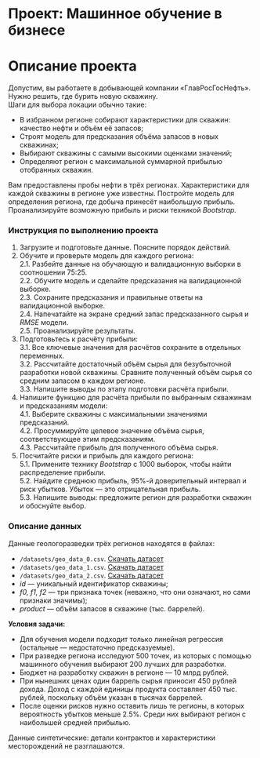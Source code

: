# Проект: Машинное обучение в бизнесе

<h1>Описание проекта</h1><div class="paragraph">Допустим, вы работаете в добывающей компании «ГлавРосГосНефть». Нужно решить, где бурить новую скважину. </div><div class="paragraph">Шаги для выбора локации обычно такие:</div><ul><li>В избранном регионе собирают характеристики для скважин: качество нефти и объём её запасов;</li><li>Строят модель для предсказания объёма запасов в новых скважинах;</li><li>Выбирают скважины с самыми высокими оценками значений;</li><li>Определяют регион с максимальной суммарной прибылью отобранных скважин.</li></ul><div class="paragraph">Вам предоставлены пробы нефти в трёх регионах. Характеристики для каждой скважины в регионе уже известны. Постройте модель для определения региона, где добыча принесёт наибольшую прибыль. Проанализируйте возможную прибыль и риски техникой <em>Bootstrap.</em></div><h3>Инструкция по выполнению проекта</h3><ol start="1"><li>Загрузите и подготовьте данные. Поясните порядок действий.</li><li><div class="paragraph">Обучите и проверьте модель для каждого региона:</div><div class="paragraph"> 2.1. Разбейте данные на обучающую и валидационную выборки в соотношении 75:25.</div><div class="paragraph"> 2.2. Обучите модель и сделайте предсказания на валидационной выборке.</div><div class="paragraph"> 2.3. Сохраните предсказания и правильные ответы на валидационной выборке.</div><div class="paragraph"> 2.4. Напечатайте на экране средний запас предсказанного сырья и <em>RMSE</em> модели.</div><div class="paragraph"> 2.5. Проанализируйте результаты.</div></li><li><div class="paragraph">Подготовьтесь к расчёту прибыли:</div><div class="paragraph"> 3.1. Все ключевые значения для расчётов сохраните в отдельных переменных.</div><div class="paragraph"> 3.2. Рассчитайте достаточный объём сырья для безубыточной разработки новой скважины. Сравните полученный объём сырья со средним запасом в каждом регионе. </div><div class="paragraph"> 3.3. Напишите выводы по этапу подготовки расчёта прибыли.</div></li><li><div class="paragraph">Напишите функцию для расчёта прибыли по выбранным скважинам и предсказаниям модели:</div><div class="paragraph"> 4.1. Выберите скважины с максимальными значениями предсказаний. </div><div class="paragraph"> 4.2. Просуммируйте целевое значение объёма сырья, соответствующее этим предсказаниям.</div><div class="paragraph"> 4.3. Рассчитайте прибыль для полученного объёма сырья.</div></li><li><div class="paragraph">Посчитайте риски и прибыль для каждого региона:</div><div class="paragraph"> 5.1. Примените технику <em>Bootstrap</em> с 1000 выборок, чтобы найти распределение прибыли.</div><div class="paragraph"> 5.2. Найдите среднюю прибыль, 95%-й доверительный интервал и риск убытков. Убыток — это отрицательная прибыль.</div><div class="paragraph"> 5.3. Напишите выводы: предложите регион для разработки скважин и обоснуйте выбор.</div></li></ol><h3>Описание данных</h3><div class="paragraph">Данные геологоразведки трёх регионов находятся в файлах: </div><ul><li><code class="code-inline code-inline_theme_light">/datasets/geo_data_0.csv</code>. <a href="https://code.s3.yandex.net/datasets/geo_data_0.csv" target="_blank">Скачать датасет</a></li><li><code class="code-inline code-inline_theme_light">/datasets/geo_data_1.csv</code>. <a href="https://code.s3.yandex.net/datasets/geo_data_1.csv" target="_blank">Скачать датасет</a></li><li><div class="paragraph"><code class="code-inline code-inline_theme_light">/datasets/geo_data_2.csv</code>. <a href="https://code.s3.yandex.net/datasets/geo_data_2.csv" target="_blank">Скачать датасет</a></div></li><li><em>id</em> — уникальный идентификатор скважины;</li><li><em>f0, f1, f2</em> — три признака точек (неважно, что они означают, но сами признаки значимы);</li><li><em>product</em> — объём запасов в скважине (тыс. баррелей).</li></ul><div class="paragraph"><strong>Условия задачи:</strong></div><ul><li>Для обучения модели подходит только линейная регрессия (остальные — недостаточно предсказуемые).</li><li>При разведке региона исследуют 500 точек, из которых с помощью машинного обучения выбирают 200 лучших для разработки.</li><li>Бюджет на разработку скважин в регионе — 10 млрд рублей.</li><li>При нынешних ценах один баррель сырья приносит 450 рублей дохода. Доход с каждой единицы продукта составляет 450 тыс. рублей, поскольку объём указан в тысячах баррелей.</li><li>После оценки рисков нужно оставить лишь те регионы, в которых вероятность убытков меньше 2.5%. Среди них выбирают регион с наибольшей средней прибылью.</li></ul><div class="paragraph">Данные синтетические: детали контрактов и характеристики месторождений не разглашаются.</div>
